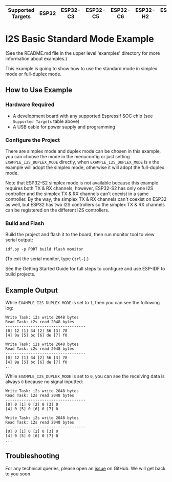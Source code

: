 | Supported Targets | ESP32 | ESP32-C3 | ESP32-C5 | ESP32-C6 | ESP32-H2 | ESP32-P4 | ESP32-S2 | ESP32-S3 |
| ----------------- | ----- | -------- | -------- | -------- | -------- | -------- | -------- | -------- |

# I2S Basic Standard Mode Example

(See the README.md file in the upper level 'examples' directory for more information about examples.)

This example is going to show how to use the standard mode in simplex mode or full-duplex mode.

## How to Use Example

### Hardware Required

* A development board with any supported Espressif SOC chip (see `Supported Targets` table above)
* A USB cable for power supply and programming

### Configure the Project

There are simplex mode and duplex mode can be chosen in this example, you can choose the mode in the menuconfig or just setting `EXAMPLE_I2S_DUPLEX_MODE` directly, when `EXAMPLE_I2S_DUPLEX_MODE` is `0` the example will adopt the simplex mode, otherwise it will adopt the full-duplex mode.

Note that ESP32-S2 simplex mode is not available because this example requires both TX & RX channels, however, ESP32-S2 has only one I2S controller and the simplex TX & RX channels can't coexist in a same controller. By the way, the simplex TX & RX channels can't coexist on ESP32 as well, but ESP32 has two I2S controllers so the simplex TX & RX channels can be registered on the different I2S controllers.

### Build and Flash

Build the project and flash it to the board, then run monitor tool to view serial output:

```
idf.py -p PORT build flash monitor
```

(To exit the serial monitor, type ``Ctrl-]``.)

See the Getting Started Guide for full steps to configure and use ESP-IDF to build projects.

## Example Output

While `EXAMPLE_I2S_DUPLEX_MODE` is set to `1`, then you can see the following log:

```
Write Task: i2s write 2048 bytes
Read Task: i2s read 2048 bytes
-----------------------------------
[0] 12 [1] 34 [2] 56 [3] 78
[4] 9a [5] bc [6] de [7] f0

Write Task: i2s write 2048 bytes
Read Task: i2s read 2048 bytes
-----------------------------------
[0] 12 [1] 34 [2] 56 [3] 78
[4] 9a [5] bc [6] de [7] f0
...
```

While `EXAMPLE_I2S_DUPLEX_MODE` is set to `0`, you can see the receiving data is always `0` because no signal inputted:

```
Write Task: i2s write 2048 bytes
Read Task: i2s read 2048 bytes
-----------------------------------
[0] 0 [1] 0 [2] 0 [3] 0
[4] 0 [5] 0 [6] 0 [7] 0

Write Task: i2s write 2048 bytes
Read Task: i2s read 2048 bytes
-----------------------------------
[0] 0 [1] 0 [2] 0 [3] 0
[4] 0 [5] 0 [6] 0 [7] 0
...
```

## Troubleshooting

For any technical queries, please open an [issue](https://github.com/espressif/esp-idf/issues) on GitHub. We will get back to you soon.

